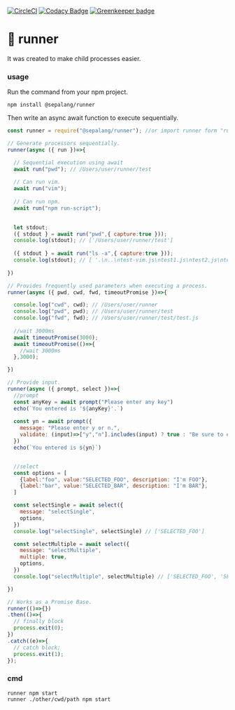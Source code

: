 [![CircleCI](https://circleci.com/gh/sepalang/runner/tree/master.svg?style=shield)](https://circleci.com/gh/sepalang/runner/tree/master)
[![Codacy Badge](https://api.codacy.com/project/badge/Grade/36b7164939d746e99394686e9dbdc9b5)](https://www.codacy.com/app/labeldock/runner?utm_source=github.com&amp;utm_medium=referral&amp;utm_content=sepalang/runner&amp;utm_campaign=Badge_Grade)
[![Greenkeeper badge](https://badges.greenkeeper.io/sepalang/runner.svg)](https://greenkeeper.io/)

# 🏃 runner
It was created to make child processes easier.

### usage
Run the command from your npm project.
```
npm install @sepalang/runner
```

Then write an async await function to execute sequentially.
```js
const runner = require("@sepalang/runner"); //or import runner form "runner";

// Generate processors sequentially.
runner(async ({ run })=>{

  // Sequential execution using await
  await run("pwd"); // /Users/user/runner/test
  
  // Can run vim.
  await run("vim");
  
  // Can run npm.
  await run("npm run-script");
  

  let stdout;
  ({ stdout } = await run("pwd",{ capture:true }));
  console.log(stdout); // ['/Users/user/runner/test']
  
  ({ stdout } = await run("ls -a",{ capture:true }));
  console.log(stdout); // [ '.\n..\ntest-vim.js\ntest1.js\ntest2.js\ntest3.js' ]
  
})

// Provides frequently used parameters when executing a process.
runner(async ({ pwd, cwd, fwd, timeoutPromise })=>{

  console.log("cwd", cwd); // /Users/user/runner
  console.log("pwd", pwd); // /Users/user/runner/test
  console.log("fwd", fwd); // /Users/user/runner/test/test.js
  
  //wait 3000ms
  await timeoutPromise(3000);  
  await timeoutPromise(()=>{
    //wait 3000ms
  },3000);

})

// Provide input.
runner(async ({ prompt, select })=>{
  //prompt
  const anyKey = await prompt("Please enter any key")
  echo(`You entered is '${anyKey}'.`)
  
  const yn = await prompt({
    message: "Please enter y or n.",
    validate: (input)=>["y","n"].includes(input) ? true : "Be sure to enter y or n."
  })
  echo(`You entered is ${yn}`)


  //select
  const options = [
    {label:"foo", value:"SELECTED_FOO", description: "I'm FOO"},
    {label:"bar", value:"SELECTED_BAR", description: "I'm BAR"},
  ]

  const selectSingle = await select({
    message: "selectSingle",
    options,
  })
  console.log("selectSingle", selectSingle) // ['SELECTED_FOO']

  const selectMultiple = await select({
    message: "selectMultiple",
    multiple: true,
    options,
  })
  console.log("selectMultiple", selectMultiple) // ['SELECTED_FOO', 'SELECTED_BAR']

})

// Works as a Promise Base.
runner(()=>{})
.then(()=>{
  // finally block
  process.exit(0);
})
.catch((e)=>{
  // catch block;
  process.exit(1);
});

```

### cmd
```
runner npm start
runner ./other/cwd/path npm start
```
